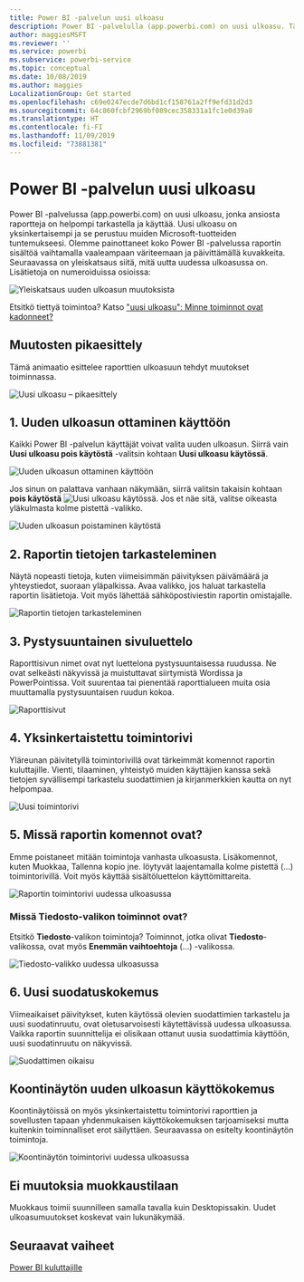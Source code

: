 ```yaml
---
title: Power BI -palvelun uusi ulkoasu
description: Power BI -palvelulla (app.powerbi.com) on uusi ulkoasu. Tässä artikkelissa kuvataan, miten raporteissa voidaan siirtyä käyttämällä uutta ulkoasua.
author: maggiesMSFT
ms.reviewer: ''
ms.service: powerbi
ms.subservice: powerbi-service
ms.topic: conceptual
ms.date: 10/08/2019
ms.author: maggies
LocalizationGroup: Get started
ms.openlocfilehash: c69e0247ecde7d6bd1cf158761a2ff9efd31d2d3
ms.sourcegitcommit: 64c860fcbf2969bf089cec358331a1fc1e0d39a8
ms.translationtype: HT
ms.contentlocale: fi-FI
ms.lasthandoff: 11/09/2019
ms.locfileid: "73881381"
---
```

# <a name="the-new-look-of-the-power-bi-service"></a>Power BI -palvelun uusi ulkoasu

Power BI -palvelussa (app.powerbi.com) on uusi ulkoasu, jonka ansiosta raportteja on helpompi tarkastella ja käyttää. Uusi ulkoasu on yksinkertaisempi ja se perustuu muiden Microsoft-tuotteiden tuntemukseesi. Olemme painottaneet koko Power BI -palvelussa raportin sisältöä vaihtamalla vaaleampaan väriteemaan ja päivittämällä kuvakkeita. Seuraavassa on yleiskatsaus siitä, mitä uutta uudessa ulkoasussa on. Lisätietoja on numeroiduissa osioissa:

![Yleiskatsaus uuden ulkoasun muutoksista](media/service-new-look/power-bi-new-look-changes.png)

Etsitkö tiettyä toimintoa? Katso ["uusi ulkoasu": Minne toiminnot ovat kadonneet?](service-new-look-where-actions.md)

## <a name="quick-tour-of-the-changes"></a>Muutosten pikaesittely

Tämä animaatio esittelee raporttien ulkoasuun tehdyt muutokset toiminnassa.

![Uusi ulkoasu – pikaesittely](media/service-new-look/power-bi-new-look-quick-tour.gif)

## <a name="1-opt-in-to-the-new-look"></a>1. Uuden ulkoasun ottaminen käyttöön

Kaikki Power BI -palvelun käyttäjät voivat valita uuden ulkoasun. Siirrä vain **Uusi ulkoasu pois käytöstä** -valitsin kohtaan **Uusi ulkoasu käytössä**.

![Uuden ulkoasun ottaminen käyttöön](media/service-new-look/power-bi-new-look-off.png)

Jos sinun on palattava vanhaan näkymään, siirrä valitsin takaisin kohtaan **pois käytöstä** ![Uusi ulkoasu käytössä](media/service-new-look/power-bi-new-look-toggle-on.png). Jos et näe sitä, valitse oikeasta yläkulmasta kolme pistettä -valikko.

![Uuden ulkoasun poistaminen käytöstä](media/service-new-look/power-bi-new-look-on.png)

## <a name="2-view-report-details"></a>2. Raportin tietojen tarkasteleminen 

Näytä nopeasti tietoja, kuten viimeisimmän päivityksen päivämäärä ja yhteystiedot, suoraan yläpalkissa.  Avaa valikko, jos haluat tarkastella raportin lisätietoja. Voit myös lähettää sähköpostiviestin raportin omistajalle.

![Raportin tietojen tarkasteleminen](media/service-new-look/power-bi-new-look-metadata.png)

## <a name="3-vertical-list-of-pages"></a>3. Pystysuuntainen sivuluettelo 
Raporttisivun nimet ovat nyt luettelona pystysuuntaisessa ruudussa. Ne ovat selkeästi näkyvissä ja muistuttavat siirtymistä Wordissa ja PowerPointissa. Voit suurentaa tai pienentää raporttialueen muita osia muuttamalla pystysuuntaisen ruudun kokoa.

![Raporttisivut](media/service-new-look/power-bi-new-look-report-pages.png)

## <a name="4-simplified-action-bar"></a>4. Yksinkertaistettu toimintorivi 

Yläreunan päivitetyllä toimintorivillä ovat tärkeimmät komennot raportin kuluttajille. Vienti, tilaaminen, yhteistyö muiden käyttäjien kanssa sekä tietojen syvällisempi tarkastelu suodattimien ja kirjanmerkkien kautta on nyt helpompaa.

![Uusi toimintorivi](media/service-new-look/power-bi-new-look-action-bar.png)

## <a name="5-where-are-the-report-commands"></a>5. Missä raportin komennot ovat?

Emme poistaneet mitään toimintoja vanhasta ulkoasusta. Lisäkomennot, kuten Muokkaa, Tallenna kopio jne. löytyvät laajentamalla kolme pistettä (...) toimintorivillä. Voit myös käyttää sisältöluettelon käyttömittareita.

![Raportin toimintorivi uudessa ulkoasussa](media/service-new-look/power-bi-report-action-bar-new-look.gif)

### <a name="where-are-file-menu-actions"></a>Missä Tiedosto-valikon toiminnot ovat?

Etsitkö **Tiedosto**-valikon toimintoja? Toiminnot, jotka olivat **Tiedosto**-valikossa, ovat myös **Enemmän vaihtoehtoja** (...) -valikossa. 

![Tiedosto-valikko uudessa ulkoasussa](media/service-new-look/power-bi-file-menu-new-look.gif)

## <a name="6-new-filter-experience"></a>6. Uusi suodatuskokemus

Viimeaikaiset päivitykset, kuten käytössä olevien suodattimien tarkastelu ja uusi suodatinruutu, ovat oletusarvoisesti käytettävissä uudessa ulkoasussa. Vaikka raportin suunnittelija ei olisikaan ottanut uusia suodattimia käyttöön, uusi suodatinruutu on näkyvissä.

![Suodattimen oikaisu](media/service-new-look/power-bi-new-look-filters.png)

## <a name="dashboard-new-look-experience"></a>Koontinäytön uuden ulkoasun käyttökokemus 

Koontinäytöissä on myös yksinkertaistettu toimintorivi raporttien ja sovellusten tapaan yhdenmukaisen käyttökokemuksen tarjoamiseksi mutta kuitenkin toiminnalliset erot säilyttäen. Seuraavassa on esitelty koontinäytön toimintoja.
 
![Koontinäytön toimintorivi uudessa ulkoasussa](media/service-new-look/power-bi-dashboard-action-bar-new-look.gif)

## <a name="no-changes-to-edit-mode"></a>Ei muutoksia muokkaustilaan 

Muokkaus toimii suunnilleen samalla tavalla kuin Desktopissakin. Uudet ulkoasumuutokset koskevat vain lukunäkymää.

## <a name="next-steps"></a>Seuraavat vaiheet

[Power BI kuluttajille](consumer/end-user-consumer.md)
